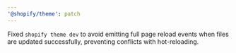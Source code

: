 ```yaml
---
'@shopify/theme': patch
---
```


Fixed `shopify theme dev` to avoid emitting full page reload events when files are updated successfully, preventing conflicts with hot-reloading.
